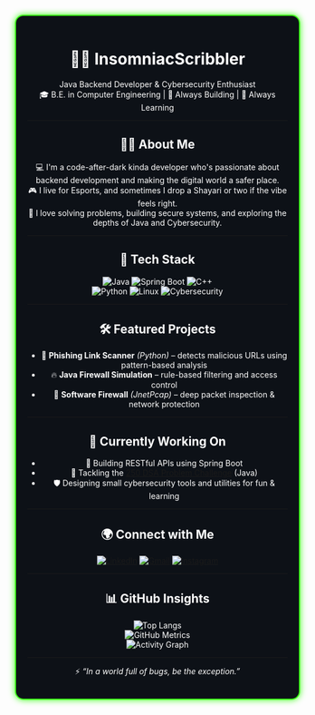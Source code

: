 <div align="center" style="padding: 20px; border-radius: 15px; background-color: #0d1117; color: #ffffff; border: 2px solid #39FF14; box-shadow: 0 0 12px #39FF14;">

# 👨‍💻 InsomniacScribbler

Java Backend Developer & Cybersecurity Enthusiast  
🎓 B.E. in Computer Engineering | 🚀 Always Building | 🧠 Always Learning

---

## 🙋‍♂️ About Me

💻 I'm a code-after-dark kinda developer who's passionate about backend development and making the digital world a safer place.  
🎮 I live for Esports, and sometimes I drop a Shayari or two if the vibe feels right.  
🧩 I love solving problems, building secure systems, and exploring the depths of Java and Cybersecurity.

---

## 🧠 Tech Stack

<div align="center">

![Java](https://img.shields.io/badge/Java-007396?style=for-the-badge&logo=java&logoColor=white) 
![Spring Boot](https://img.shields.io/badge/Spring_Boot-6DB33F?style=for-the-badge&logo=spring-boot&logoColor=white) 
![C++](https://img.shields.io/badge/C++-00599C?style=for-the-badge&logo=c%2B%2B&logoColor=white)  
![Python](https://img.shields.io/badge/Python-3776AB?style=for-the-badge&logo=python&logoColor=white) 
![Linux](https://img.shields.io/badge/Linux-FCC624?style=for-the-badge&logo=linux&logoColor=white) 
![Cybersecurity](https://img.shields.io/badge/Cybersecurity-%F0%9F%94%92-blue?style=for-the-badge)

</div>

---

## 🛠️ Featured Projects

- 🔐 **Phishing Link Scanner** *(Python)* – detects malicious URLs using pattern-based analysis  
- 🔥 **Java Firewall Simulation** – rule-based filtering and access control  
- 🧱 **Software Firewall** *(JnetPcap)* – deep packet inspection & network protection

---

## 🚧 Currently Working On

- 🧪 Building RESTful APIs using Spring Boot  
- 🧠 Tackling the [250 DSA Problem Challenge](https://github.com/InsomniacScribbler) (Java)  
- 🛡️ Designing small cybersecurity tools and utilities for fun & learning

---

## 🌍 Connect with Me

[![LinkedIn](https://img.shields.io/badge/LinkedIn-0A66C2?style=for-the-badge&logo=linkedin&logoColor=white)](https://linkedin.com/in/nikhil-singh-776045259)
[![Gmail](https://img.shields.io/badge/Gmail-D14836?style=for-the-badge&logo=gmail&logoColor=white)](mailto:singhnikhilsingh21@gmail.com)
[![Instagram](https://img.shields.io/badge/Instagram-E4405F?style=for-the-badge&logo=instagram&logoColor=white)](https://instagram.com/_nikhilzzz_)

---

## 📊 GitHub Insights

![Top Langs](https://github-readme-stats.vercel.app/api/top-langs/?username=InsomniacScribbler&layout=compact&theme=radical)  
![GitHub Metrics](https://metrics.lecoq.io/InsomniacScribbler?template=classic&config.timezone=Asia%2FKolkata)  
![Activity Graph](https://github-readme-activity-graph.vercel.app/graph?username=InsomniacScribbler&theme=github-compact)

---

⚡ *“In a world full of bugs, be the exception.”*

</div>

